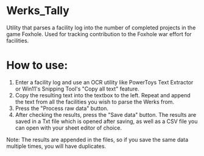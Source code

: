# Werks_Tally
Utility that parses a facility log into the number of completed projects in the game Foxhole. Used for tracking contribution to the Foxhole war effort for facilities.

# How to use:
1. Enter a facility log and use an OCR utility like PowerToys Text Extractor or Win11's Snipping Tool's "Copy all text" feature.
2. Copy the resulting text into the textbox to the left. Repeat and append the text from all the facilities you wish to parse the Werks from.
3. Press the "Process raw data" button.
4. After checking the results, press the "Save data" button. The results are saved in a Txt file which is opened after saving, as well as a CSV file you can open with your sheet editor of choice.

Note: The results are appended in the files, so if you save the same data multiple times, you will have duplicates.
